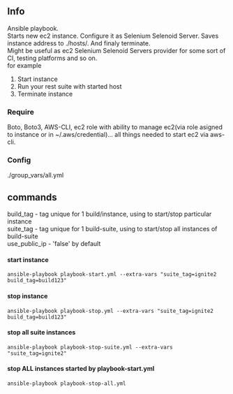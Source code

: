 ## Info
Ansible playbook.  
Starts new ec2 instance. Configure it as Selenium Selenoid Server. Saves instance address to ./hosts/. And finaly terminate.  
Might be useful as ec2 Selenium Selenoid Servers provider for some sort of CI, testing platforms and so on.  
for example  
1. Start instance
2. Run your rest suite with started host
3. Terminate instance


### Require
Boto, Boto3, AWS-CLI, ec2 role with ability to manage ec2(via role asigned to instance or in ~/.aws/credential)... all things needed to start ec2 via aws-cli.

### Config
./group_vars/all.yml

## commands
build_tag - tag unique for 1 build/instance, using to start/stop particular instance   
suite_tag - tag unique for 1 build-suite, using to start/stop all instances of build-suite   
use_public_ip - 'false' by default

#### start instance
```
ansible-playbook playbook-start.yml --extra-vars "suite_tag=ignite2 build_tag=build123"
```

#### stop instance
```
ansible-playbook playbook-stop.yml --extra-vars "suite_tag=ignite2 build_tag=build123"
```

#### stop all suite instances
```
ansible-playbook playbook-stop-suite.yml --extra-vars "suite_tag=ignite2"
```

#### stop ALL instances started by playbook-start.yml
```
ansible-playbook playbook-stop-all.yml
```
